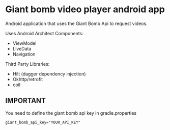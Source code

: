 # Giant bomb video player android app

Android application that uses the Giant Bomb Api to request videos.

Uses Android Architect Components:

* ViewModel
* LiveData
* Navigation

Third Party Libraries:

* Hilt (dagger dependency injection)
* Okhttp/retrofit
* coil

## IMPORTANT

You need to define the giant bomb api key in gradle.properties

```
giant_bomb_api_key="YOUR_API_KEY"
```
